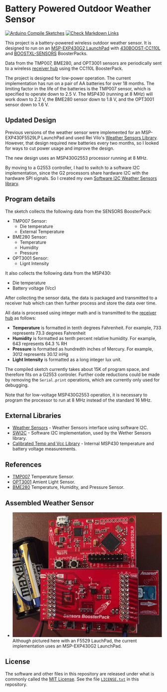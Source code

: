 # Battery Powered Outdoor Weather Sensor

[![Arduino Compile Sketches](https://github.com/Andy4495/Outdoor-Weather-Sensor/actions/workflows/arduino-compile-sketches.yml/badge.svg)](https://github.com/Andy4495/Outdoor-Weather-Sensor/actions/workflows/arduino-compile-sketches.yml)
[![Check Markdown Links](https://github.com/Andy4495/Outdoor-Weather-Sensor/actions/workflows/CheckMarkdownLinks.yml/badge.svg)](https://github.com/Andy4495/Outdoor-Weather-Sensor/actions/workflows/CheckMarkdownLinks.yml)

This project is a battery-powered wireless outdoor weather sensor. It is designed to run on an [MSP-EXP430G2 LaunchPad][9] with [430BOOST-CC110L][11] and [BOOSTXL-SENSORS][10] BoosterPacks.

Data from the TMP007, BME280, and OPT3001 sensors are periodically sent to a wireless [receiver hub][2] using the CC110L BoosterPack.

The project is designed for low-power operation. The current implementation has run on a pair of AA batteries for over 18 months. The limiting factor in the life of the batteries is the TMP007 sensor, which is specified to operate down to 2.5 V. The MSP430 (running at 8 MHz) will work down to 2.2 V, the BME280 sensor down to 1.8 V, and the OPT3001 sensor down to 1.6 V.

## Updated Design

Previous versions of the weather sensor were implemented for an MSP-EXP430F5529LP LaunchPad and used Rei Vilo's [Weather Sensors Library][8]. However, that design required new batteries every two months, so I looked for ways to cut power usage and improve the design.

The new design uses an MSP430G2553 processor running at 8 MHz.

By moving to a G2553 controller, I had to switch to a software I2C implementation, since the G2 processors share hardware I2C with the hardware SPI signals. So I created my own [Software I2C Weather Sensors library][1].

## Program details

The sketch collects the following data from the SENSORS BoosterPack:

- TMP007 Sensor:
  - Die temperature
  - External Temperature
- BME280 Sensor:
  - Temperature
  - Humidity
  - Pressure
- OPT3001 Sensor:
  - Lignt Intensity

It also collects the following data from the MSP430:

- Die temperature
- Battery voltage (Vcc)

After collecting the sensor data, the data is packaged and transmitted to a receiver hub which can then further process and store the data over time.

All data is processed using integer math and is transmitted to the [receiver hub][2] as follows:

- **Temperature** is formatted in tenth degrees Fahrenheit. For example, 733 represents 73.3 degrees Fahrenheit
- **Humidity** is formatted as tenth percent relative humidity. For example, 643 represents 64.3 % RH
- **Pressure** is formatted as hundredth inches of Mercury. For example, 3012 represents 30.12 inHg
- **Light Intensity** is formatted as a long integer lux unit.

The compiled sketch currently takes about 15K of program space, and therefore fits on a G2553 controler. Further code reductions could be made by removing the `Serial.print` operations, which are currently only used for debugging.

Note that for low-voltage MSP430G2553 operation, it is necessary to program the processor to run at 8 MHz instead of the standard 16 MHz.

## External Libraries

- [Weather Sensors][1] - Weather Sensors interface using software I2C.
- [SWI2C][3] - Software I2C implementation, used by the Wether Sensors library.
- [Calibrated Temp and Vcc Library][4] - Internal MSP430 temperature and battery voltage measurements.

## References

- [TMP007][5] Temperature Sensor.
- [OPT3001][6] Amient Light Sensor.
- [BME280][7] Temperature, Humidity, and Pressure Sensor.

## Assembled Weather Sensor

- ![Weather Sensor: CC110L BoosterPack(bottom), MSP-EXPF5529LP LaunchPad (middle), and SENSORS BoosterPack (top), powered by 2xAA batteries.](jpg/WeatherSensor.jpg)
Although pictured here with an F5529 LauchPad, the current implementation uses an MSP-EXP430G2 LaunchPad.

## License

The software and other files in this repository are released under what is commonly called the [MIT License][100]. See the file [`LICENSE.txt`][101] in this repository.

[1]: https://github.com/Andy4495/Weather_Sensors_SWI2C
[2]: https://github.com/Andy4495/Wireless-Sensor-Receiver-Hub
[3]: https://github.com/Andy4495/SWI2C
[4]: https://github.com/Andy4495/MspTandV
[5]: https://cdn-shop.adafruit.com/datasheets/tmp007.pdf
[6]: http://www.ti.com/lit/ds/symlink/opt3001.pdf
[7]: https://www.bosch-sensortec.com/media/boschsensortec/downloads/datasheets/bst-bme280-ds002.pdf
[8]: https://github.com/rei-vilo/SensorsWeather_Library
[9]: https://www.ti.com/tool/MSP-EXP430G2ET
[10]: https://www.ti.com/lit/ug/slau666b/slau666b.pdf
[11]: http://www.ti.com/lit/ml/swru312b/swru312b.pdf
[100]: https://choosealicense.com/licenses/mit/
[101]: ./LICENSE.txt
[//]: # ([200]: https://github.com/Andy4495/Outdoor-Weather-Sensor)
